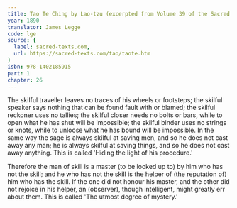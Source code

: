 ```yaml
---
title: Tao Te Ching by Lao-tzu (excerpted from Volume 39 of the Sacred Books of the East.)
year: 1890
translator: James Legge
code: lge
source: {
  label: sacred-texts.com,
  url: https://sacred-texts.com/tao/taote.htm
}
isbn: 978-1402185915
part: 1
chapter: 26
---
```

The skilful traveller leaves no traces of his wheels or footsteps;
the skilful speaker says nothing that can be found fault with or blamed;
the skilful reckoner uses no tallies; the skilful closer needs no bolts or bars, while to open what he has shut will be impossible;
the skilful binder uses no strings or knots, while to unloose what he has bound will be impossible. In the same way the sage is always skilful at saving men, and so he does not cast away any man; he is always skilful at saving things, and so he does not cast away anything.
This is called 'Hiding the light of his procedure.' 

Therefore the man of skill is a master (to be looked up to) by him who has not the skill; and he who has not the skill is the helper of (the reputation of) him who has the skill. If the one did not honour his master, and the other did not rejoice in his helper, an (observer),
though intelligent, might greatly err about them. This is called 'The utmost degree of mystery.'